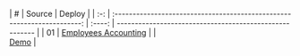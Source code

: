 |  #  |                                 Source                                  | Deploy |
| :-: | :---------------------------------------------------------------------: | :----: | ------------------------------------------------------- |
| 01  | [Employees Accounting](https://github.com/Hekikai/employees-accounting) |        |       
[Demo](https://hekikai.github.io/employees-accounting/)       |


